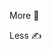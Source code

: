 More 🧠

Less ✍️

<!---

### About


Vasilii is passionate about :soccer: and enjoys reading :books:.

:book: Continuous learning minded.


:question: Ask him about magento or frontend stuff. Or anything else - just be reasonable.

:mailbox: Not a big fan of e-mail spam. Reach out to him via [LinkedIn](https://www.linkedin.com/in/burlacu-vasilii/) or [Twitter](https://twitter.com/burlacuvasilii).

### Domains of interest

* Magento 2
* PWA
